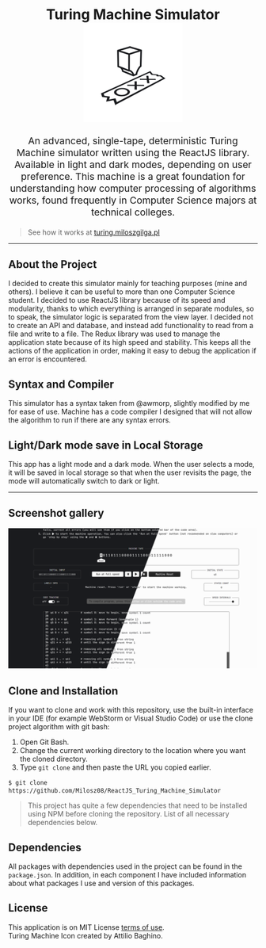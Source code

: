 <h1 align="center">
  Turing Machine Simulator
  <br>
  <img src="https://raw.githubusercontent.com/Milosz08/ReactJS_Turing_Machine_Simulator/master/img/main-logo.png" width="200">
  <br>
</h1>
<p align="center" style="font-size: 1.2rem;">
  An advanced, single-tape, deterministic Turing Machine simulator written using the ReactJS library. Available in light and dark modes, depending on user preference. This machine is a great foundation for understanding how computer processing of algorithms works, found frequently in Computer Science majors at technical colleges.
</p>

> See how it works at [turing.miloszgilga.pl](http://turing.miloszgilga.pl/) <br>

<hr/>

## About the Project
I decided to create this simulator mainly for teaching purposes (mine and others). I believe it can be useful to more than one Computer Science student. I decided to use ReactJS library because of its speed and modularity, thanks to which everything is arranged in separate modules, so to speak, the simulator logic is separated from the view layer. I decided not to create an API and database, and instead add functionality to read from a file and write to a file.
The Redux library was used to manage the application state because of its high speed and stability. This keeps all the actions of the application in order, making it easy to debug the application if an error is encountered.

## Syntax and Compiler
This simulator has a syntax taken from @awmorp, slightly modified by me for ease of use. Machine has a code compiler I designed that will not allow the algorithm to run if there are any syntax errors.

## Light/Dark mode save in Local Storage
This app has a light mode and a dark mode. When the user selects a mode, it will be saved in local storage so that when the user revisits the page, the mode will automatically switch to dark or light.

<hr/>

## Screenshot gallery

<img src="https://raw.githubusercontent.com/Milosz08/ReactJS_Turing_Machine_Simulator/master/img/black_white_bg.png" width="1920">

## Clone and Installation
If you want to clone and work with this repository, use the built-in interface in your IDE (for example WebStorm or Visual Studio Code) or use the clone project algorithm with git bash:<br>
1. Open Git Bash.
2. Change the current working directory to the location where you want the cloned directory.
3. Type `git clone` and then paste the URL you copied earlier.

```
$ git clone https://github.com/Milosz08/ReactJS_Turing_Machine_Simulator
```

> This project has quite a few dependencies that need to be installed using NPM before cloning the repository. List of all necessary dependencies below.

## Dependencies
All packages with dependencies used in the project can be found in the `package.json`. In addition, in each component I have included information about what packages I use and version of this packages.

## License
This application is on MIT License [terms of use](https://en.wikipedia.org/wiki/MIT_License).<br>
Turing Machine Icon created by Attilio Baghino.
